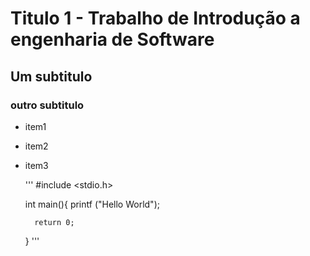 # Titulo 1 - Trabalho de Introdução a engenharia de Software

## Um subtitulo

### outro subtitulo

+ item1
+ item2
+ item3

	'''
	#include <stdio.h>

	int main(){
		printf ("Hello World");
	
		return 0;
	}
	'''